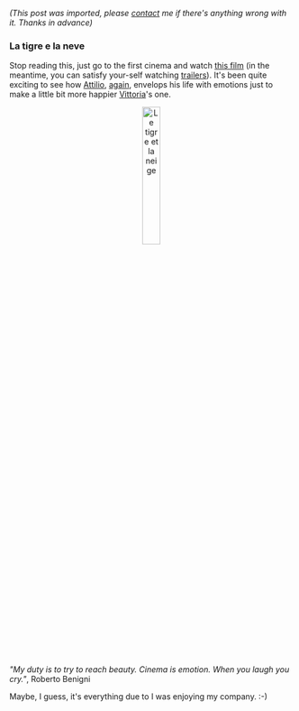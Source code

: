 *(This post was imported, please [contact](#/contact) me if there's anything wrong with it. Thanks in advance)*

<div class="entry-body">
<h3>La tigre e la neve</h3>
<p>
	Stop reading this, just go to the first cinema and watch <a href="http://www.imdb.com/title/tt0419198/">this film</a> (in the meantime, you can satisfy your-self watching <a href="http://www.imdb.com/title/tt0419198/trailers">trailers</a>). It's been quite exciting to see how <a href="http://www.imdb.com/name/nm0000905/">Attilio</a>, <a href="http://www.imdb.com/title/tt0118799/">again</a>, envelops his life with emotions just to make a little bit more happier <a href="http://www.imdb.com/name/nm0000971/">Vittoria</a>'s one.
</p>
<center>
        <img src="http://www.impawards.com/2006/posters/tiger_and_the_snow.jpg" alt="Le tigre et la neige" width="25%" height="25%" />
</center>
<p>
	<cite>"My duty is to try to reach beauty. Cinema is emotion. When you laugh you cry."</cite>, Roberto Benigni
</p>
<p>
	 Maybe, I guess, it's everything due to I was enjoying my company. :-)
</p>
</div>

